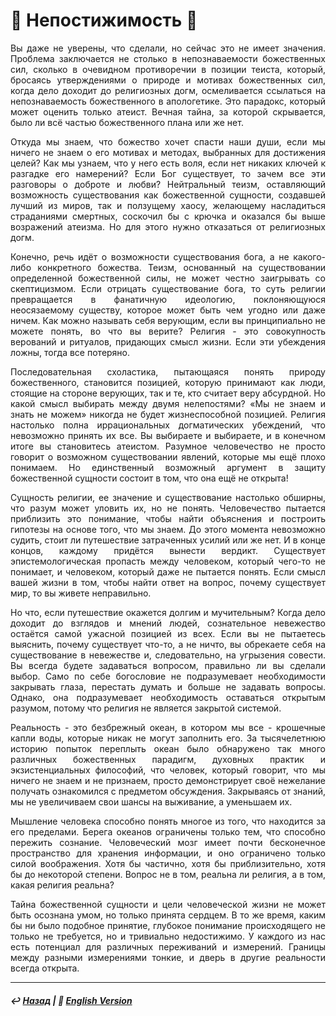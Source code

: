 # 🔮 Непостижимость 🔮
<p align="justify">Вы даже не уверены, что сделали, но сейчас это не имеет значения. Проблема заключается не столько в непознаваемости божественных сил, сколько в очевидном противоречии в позиции теиста, который, бросаясь утверждениями о природе и мотивах божественных сил, когда дело доходит до религиозных догм, осмеливается ссылаться на непознаваемость божественного в апологетике. Это парадокс, который может оценить только атеист. Вечная тайна, за которой скрывается, было ли всё частью божественного плана или же нет.</p>

<p align="justify">Откуда мы знаем, что божество хочет спасти наши души, если мы ничего не знаем о его мотивах и методах, выбранных для достижения целей? Как мы узнаем, что у него есть воля, если нет никаких ключей к разгадке его намерений? Если Бог существует, то зачем все эти разговоры о доброте и любви? Нейтральный теизм, оставляющий возможность существования как божественной сущности, создавшей лучший из миров, так и ползущему хаосу, желающему насладиться страданиями смертных, соскочил бы с крючка и оказался бы выше возражений атеизма. Но для этого нужно отказаться от религиозных догм.</p>

<p align="justify">Конечно, речь идёт о возможности существования бога, а не какого-либо конкретного божества. Теизм, основанный на существовании определенной божественной силы, не может честно заигрывать со скептицизмом. Если отрицать существование бога, то суть религии превращается в фанатичную идеологию, поклоняющуюся неосязаемому существу, которое может быть чем угодно или даже ничем. Как можно называть себя верующим, если вы принципиально не можете понять, во что вы верите? Религия - это совокупность верований и ритуалов, придающих смысл жизни. Если эти убеждения ложны, тогда все потеряно.</p>

<p align="justify">Последовательная схоластика, пытающаяся понять природу божественного, становится позицией, которую принимают как люди, стоящие на стороне верующих, так и те, кто считает веру абсурдной. Но какой смысл выбирать между двумя нелепостями? «Мы не знаем и знать не можем» никогда не будет жизнеспособной позицией. Религия настолько полна иррациональных догматических убеждений, что невозможно принять их все. Вы выбираете и выбираете, и в конечном итоге вы становитесь атеистом. Разумное человечество не просто говорит о возможном существовании явлений, которые мы ещё плохо понимаем. Но единственный возможный аргумент в защиту божественной сущности состоит в том, что она ещё не открыта!</p>

<p align="justify">Сущность религии, ее значение и существование настолько обширны, что разум может уловить их, но не понять. Человечество пытается приблизить это понимание, чтобы найти объяснения и построить гипотезы на основе того, что мы знаем. До этого момента невозможно судить, стоит ли путешествие затраченных усилий или же нет. И в конце концов, каждому придётся вынести вердикт. Существует эпистемологическая пропасть между человеком, который чего-то не понимает, и человеком, который даже не пытается понять. Если смысл вашей жизни в том, чтобы найти ответ на вопрос, почему существует мир, то вы живете неправильно.</p>

<p align="justify">Но что, если путешествие окажется долгим и мучительным? Когда дело доходит до взглядов и мнений людей, сознательное невежество остаётся самой ужасной позицией из всех. Если вы не пытаетесь выяснить, почему существует что-то, а не ничто, вы обрекаете себя на существование в невежестве и, следовательно, на угрызения совести. Вы всегда будете задаваться вопросом, правильно ли вы сделали выбор. Само по себе богословие не подразумевает необходимости закрывать глаза, перестать думать и больше не задавать вопросы. Однако, она подразумевает необходимость оставаться открытым разумом, потому что религия не является закрытой системой.</p>

<p align="justify">Реальность - это безбрежный океан, в котором мы все - крошечные капли воды, которые никак не могут заполнить его. За тысячелетнюю историю попыток переплыть океан было обнаружено так много различных божественных парадигм, духовных практик и экзистенциальных философий, что человек, который говорит, что мы ничего не знаем и не признаем, просто демонстрирует своё нежелание получать ознакомился с предметом обсуждения. Закрываясь от знаний, мы не увеличиваем свои шансы на выживание, а уменьшаем их.</p>

<p align="justify">Мышление человека способно понять многое из того, что находится за его пределами. Берега океанов ограничены только тем, что способно пережить сознание. Человеческий мозг имеет почти бесконечное пространство для хранения информации, и оно ограничено только силой воображения. Хотя бы частично, хотя бы приблизительно, хотя бы до некоторой степени. Вопрос не в том, реальна ли религия, а в том, какая религия реальна?</p>

<p align="justify">Тайна божественной сущности и цели человеческой жизни не может быть осознана умом, но только принята сердцем. В то же время, каким бы ни было подобное принятие, глубокое понимание происходящего не только не требуется, но и тривиально недостижимо. У каждого из нас есть потенциал для различных переживаний и измерений. Границы между разными измерениями тонкие, и дверь в другие реальности всегда открыта.</p>
 
***

##### ↩️ [Назад](index-2.md) | 🗽 [English Version](incomprehensibility.md)

